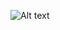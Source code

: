 ![Alt text](https://github.com/ycwkatie/OOD-Object-Oriented-Design/blob/main/ood/resource/tictactoe.jpg)
